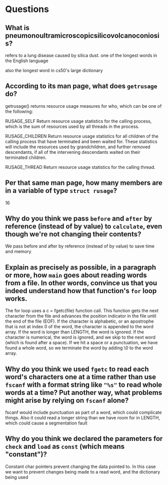 # Questions

## What is pneumonoultramicroscopicsilicovolcanoconiosis?

refers to a lung disease caused by silica dust. one of the longest words in the English language

also the longest word in cs50's large dictionary

## According to its man page, what does `getrusage` do?

getrusage() returns resource usage measures for who, which can be one of the following:

RUSAGE_SELF
    Return resource usage statistics for the calling process, which is the sum of resources used by all threads in the process.

RUSAGE_CHILDREN
    Return resource usage statistics for all children of the calling process that have terminated and been waited for. These statistics will include the
    resources used by grandchildren, and further removed descendants, if all of the intervening descendants waited on their terminated children.

RUSAGE_THREAD
    Return resource usage statistics for the calling thread.

## Per that same man page, how many members are in a variable of type `struct rusage`?

16

## Why do you think we pass `before` and `after` by reference (instead of by value) to `calculate`, even though we're not changing their contents?

We pass before and after by reference (instead of by value) to save time and memory

## Explain as precisely as possible, in a paragraph or more, how `main` goes about reading words from a file. In other words, convince us that you indeed understand how that function's `for` loop works.

The for loop uses a c = fgetc(file) function call. This function gets the next character from the file and advances the position indicator in the file until the end of the file (EOF). If the character is
alphabetic, or an apostrophe that is not at index 0 of the word, the character is appended to the word array. If the word is longer than LENGTH, the word is ignored. If the character is numerical, the word
is ignored, and we skip to the next word (which is found after a space). If we hit a space or a punctuation, we have found a whole word, so we terminate the word by adding \0 to the word array.

## Why do you think we used `fgetc` to read each word's characters one at a time rather than use `fscanf` with a format string like `"%s"` to read whole words at a time? Put another way, what problems might arise by relying on `fscanf` alone?

fscanf would include punctuation as part of a word, which could complicate things. Also it could read a longer string than we have room for in LENGTH, which could cause a segmentation fault

## Why do you think we declared the parameters for `check` and `load` as `const` (which means "constant")?

Constant char pointers prevent changing the data pointed to. In this case we want to prevent changes being made to a read word, and the dictionary being used
